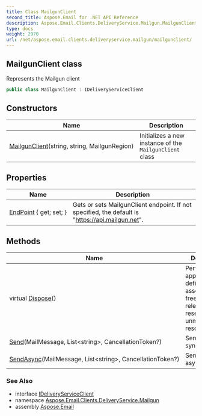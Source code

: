 ```yaml
---
title: Class MailgunClient
second_title: Aspose.Email for .NET API Reference
description: Aspose.Email.Clients.DeliveryService.Mailgun.MailgunClient class. Represents the Mailgun client
type: docs
weight: 2970
url: /net/aspose.email.clients.deliveryservice.mailgun/mailgunclient/
---
```

## MailgunClient class

Represents the Mailgun client

```csharp
public class MailgunClient : IDeliveryServiceClient
```

## Constructors

| Name | Description |
| --- | --- |
| [MailgunClient](mailgunclient/)(string, string, MailgunRegion) | Initializes a new instance of the `MailgunClient` class |

## Properties

| Name | Description |
| --- | --- |
| [EndPoint](../../aspose.email.clients.deliveryservice.mailgun/mailgunclient/endpoint/) { get; set; } | Gets or sets MailgunClient endpoint. If not specified, the default is "https://api.mailgun.net". |

## Methods

| Name | Description |
| --- | --- |
| virtual [Dispose](../../aspose.email.clients.deliveryservice.mailgun/mailgunclient/dispose/)() | Performs application-defined tasks associated with freeing, releasing, or resetting unmanaged resources. |
| [Send](../../aspose.email.clients.deliveryservice.mailgun/mailgunclient/send/)(MailMessage, List&lt;string&gt;, CancellationToken?) | Sends email synchronously |
| [SendAsync](../../aspose.email.clients.deliveryservice.mailgun/mailgunclient/sendasync/)(MailMessage, List&lt;string&gt;, CancellationToken?) | Sends email asynchronously |

### See Also

* interface [IDeliveryServiceClient](../../aspose.email.clients.deliveryservice/ideliveryserviceclient/)
* namespace [Aspose.Email.Clients.DeliveryService.Mailgun](../../aspose.email.clients.deliveryservice.mailgun/)
* assembly [Aspose.Email](../../)


